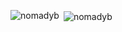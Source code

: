 <!--
![giphy](https://user-images.githubusercontent.com/51696895/161586740-a02a3036-623b-4e14-9cd6-eb8181862194.gif)


<a href="https://app.daily.dev/nomadyb"><img src="https://api.daily.dev/devcards/d9965202070543028c57b6f756bc74a1.png?r=8f4" width="400" alt="Nomad's Dev Card"/></a>

-->



<p><img align="left" src="https://github-readme-stats.vercel.app/api/top-langs?username=nomadyb&show_icons=true&locale=en&layout=compact" alt="nomadyb" /></p>

<p>&nbsp;<img align="center" src="https://github-readme-stats.vercel.app/api?username=nomadyb&show_icons=true&locale=en" alt="nomadyb" /></p>




<!--
<img align="left" width="50%" src="https://github-readme-stats.vercel.app/api?username=nomadyb&show_icons=true&theme=radical"/>
-->
